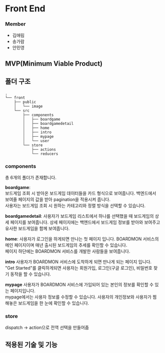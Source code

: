 # Front End

### Member

-   김애림
-   송가람
-   안민영

## MVP(Minimum Viable Product)

## 폴더 구조

```shell
.
└── front
    ├── public
    │   └── image
    └── src
        ├── components
        │   ├── boardgame
        │   ├── boardgamedetail
        │   ├── home
        │   ├── intro
        │   ├── mypage
        │   └── user
        └── store
            ├── actions
            └── reducers
```

### components

총 6개의 폴더가 존재합니다.

**boardgame**:  
보드게임 조회 시 받아온 보드게임 데이터들을 카드 형식으로 보여줍니다. 백엔드에서 보여줄 페이지의 값을 받아 pagination을 적용시켜 줍니다.  
사용자는 보드게임 조회 시 원하는 카테고리와 정렬 방식을 선택할 수 있습니다.

**boardgamedetail**:
사용자가 보드게임 리스트에서 하나를 선택했을 때 보드게임의 상세 페이지를 보여줍니다. 상세 페이지에는 백엔드에서 보드게임 정보를 받아와 보여주고 유사한 보드게임을 함께 보여줍니다.

**home**:
사용자가 로그인을 하게되면 만나는 첫 페이지 입니다. BOARDMON 서비스의 메인 페이지이며 매년 출시된 보드게임의 추세를 확인할 수 있습니다.  
페이지 하단에는 BOARDMON 서비스를 개발한 사람들을 보여줍니다.

**intro**
사용자가 BOARDMON 서비스에 도착하게 되면 만나게 되는 페이지 입니다.  
"Get Started"를 클릭하게되면 사용자는 회원가입, 로그인(구글 로그인), 비밀번호 찾기 동작을 할 수 있습니다.

**mypage**
사용자가 BOARDMON 서비스에 가입되어 있는 본인의 정보를 확인할 수 있는 페이지입니다.  
mypage에서는 사용자 정보를 수정할 수 있습니다. 사용자의 개인정보와 사용자가 찜해놓은 보드게임을 한 눈에 확인할 수 있습니다.

### store

dispatch -> action으로 전역 선택을 만들어줌

## 적용된 기술 및 기능
